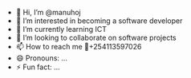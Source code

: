 - 👋 Hi, I’m @manuhoj
- 👀 I’m interested in becoming a software developer 
- 🌱 I’m currently learning ICT
- 💞️ I’m looking to collaborate on software projects 
- 📫 How to reach me 📱+254113597026
- 😄 Pronouns: ...
- ⚡ Fun fact: ...

<!---
manuhoj/manuhoj is a ✨ special ✨ repository because its `README.md` (this file) appears on your GitHub profile.
You can click the Preview link to take a look at your changes.
--->
